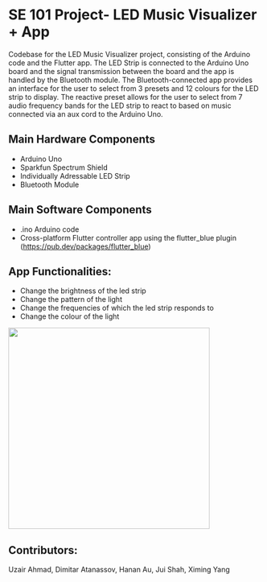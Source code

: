 # SE 101 Project- LED Music Visualizer + App

Codebase for the LED Music Visualizer project, consisting of the Arduino code and the Flutter app. The LED Strip is connected to the Arduino Uno board and the signal transmission between the board and the app is handled by the Bluetooth module. The Bluetooth-connected app provides an interface for the user to select from 3 presets and 12 colours for the LED strip to display. The reactive preset allows for the user to select from 7 audio frequency bands for the LED strip to react to based on music connected via an aux cord to the Arduino Uno.

## Main Hardware Components

- Arduino Uno
- Sparkfun Spectrum Shield
- Individually Adressable LED Strip
- Bluetooth Module

## Main Software Components

- .ino Arduino code
- Cross-platform Flutter controller app using the flutter_blue plugin (https://pub.dev/packages/flutter_blue)

## App Functionalities:

- Change the brightness of the led strip
- Change the pattern of the light
- Change the frequencies of which the led strip responds to
- Change the colour of the light

<img src="screenshots/appMainPage.png" width="400">

## Contributors:

Uzair Ahmad, Dimitar Atanassov, Hanan Au, Jui Shah, Ximing Yang
